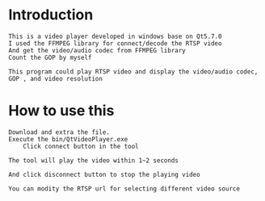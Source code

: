 # Introduction 
	This is a video player developed in windows base on Qt5.7.0
	I used the FFMPEG library for connect/decode the RTSP video
	And get the video/audio codec from FFMPEG library
	Count the GOP by myself
	
	This program could play RTSP video and display the video/audio codec, GOP , and video resolution
	
# How to use this

	Download and extra the file.
	Execute the bin/QtVideoPlayer.exe
		Click connect button in the tool
		
	The tool will play the video within 1~2 seconds
	
	And click disconnect button to stop the playing video
	
	You can modity the RTSP url for selecting different video source
